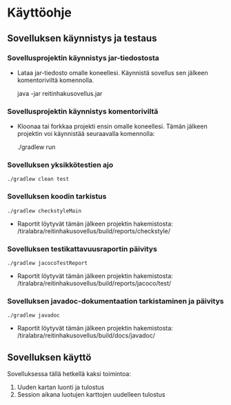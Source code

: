 # Käyttöohje

## Sovelluksen käynnistys ja testaus

### Sovellusprojektin käynnistys jar-tiedostosta

- Lataa jar-tiedosto omalle koneellesi. Käynnistä sovellus sen jälkeen komentoriviltä komennolla.

    java -jar reitinhakusovellus.jar

### Sovellusprojektin käynnistys komentoriviltä

- Kloonaa tai forkkaa projekti ensin omalle koneellesi. Tämän jälkeen projektin voi käynnistää seuraavalla komennolla:

    ./gradlew run

### Sovelluksen yksikkötestien ajo

    ./gradlew clean test

### Sovelluksen koodin tarkistus

    ./gradlew checkstyleMain

- Raportit löytyvät tämän jälkeen projektin hakemistosta: /tiralabra/reitinhakusovellus/build/reports/checkstyle/

### Sovelluksen testikattavuusraportin päivitys

    ./gradlew jacocoTestReport

- Raportit löytyvät tämän jälkeen projektin hakemistosta: /tiralabra/reitinhakusovellus/build/reports/jacoco/test/

### Sovelluksen javadoc-dokumentaation tarkistaminen ja päivitys

    ./gradlew javadoc

- Raportit löytyvät tämän jälkeen projektin hakemistosta: /tiralabra/reitinhakusovellus/build/docs/javadoc/

## Sovelluksen käyttö

Sovelluksessa tällä hetkellä kaksi toimintoa:
1) Uuden kartan luonti ja tulostus
2) Session aikana luotujen karttojen uudelleen tulostus